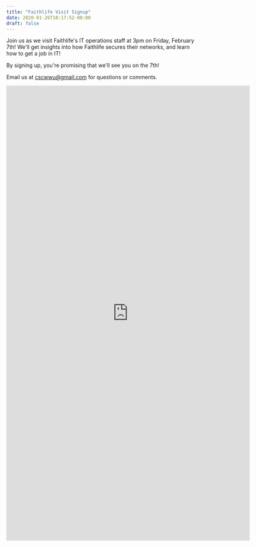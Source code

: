 ```yaml
---
title: "Faithlife Visit Signup"
date: 2020-01-26T18:17:52-08:00
draft: false
---
```


Join us as we visit Faithlife's IT operations staff at 3pm on Friday, February 7th!  We'll get insights into how 
Faithlife secures their networks, and learn how to get a job in IT!

By signing up, you're promising that we'll see you on the 7th!

Email us at cscwwu@gmail.com for questions or comments.

<iframe src="https://docs.google.com/forms/d/e/1FAIpQLSfyWpNJRwQIVoFJMtqKVvFHU5tpkKA-47ZXxBDaKEsbuOIn4Q/viewform?embedded=true" width="640" height="1194" frameborder="0" marginheight="0" marginwidth="0">Loading…</iframe>